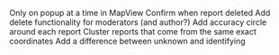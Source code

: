 Only on popup at a time in MapView
Confirm when report deleted
Add delete functionality for moderators (and author?)
Add accuracy circle around each report
Cluster reports that come from the same exact coordinates
Add a difference between unknown and identifying